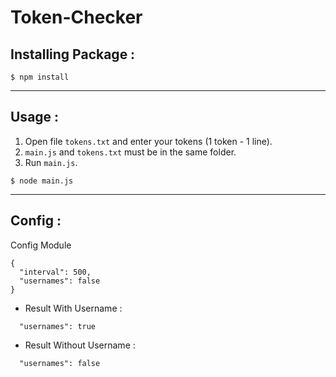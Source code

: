 # Token-Checker
## Installing Package :
```console
$ npm install
```
***
## Usage :
1. Open file `tokens.txt` and enter your tokens (1 token - 1 line).
2. `main.js` and `tokens.txt` must be in the same folder.
3. Run `main.js`.
```console
$ node main.js
```
***
## Config :
Config Module
```console
{
  "interval": 500,
  "usernames": false
}
```
* Result With Username : 
```
  "usernames": true
```
* Result Without Username : 
```
  "usernames": false
```
